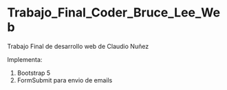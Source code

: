 # Trabajo_Final_Coder_Bruce_Lee_Web
Trabajo Final de desarrollo web de Claudio Nuñez

Implementa:
1. Bootstrap 5
2. FormSubmit para envio de emails
